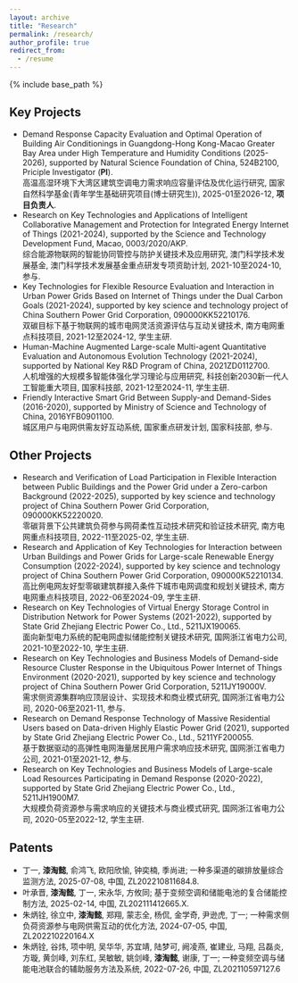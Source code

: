 ```yaml
---
layout: archive
title: "Research"
permalink: /research/
author_profile: true
redirect_from:
  - /resume
---
```


{% include base_path %}

Key Projects
-----
+ Demand Response Capacity Evaluation and Optimal Operation of Building Air Conditionings in Guangdong-Hong Kong-Macao Greater Bay Area under High Temperature and Humidity Conditions (2025-2026), supported by Natural Science Foundation of China, 524B2100, Priciple Investigator (**PI**).  
  高温高湿环境下大湾区建筑空调电力需求响应容量评估及优化运行研究, 国家自然科学基金(青年学生基础研究项目(博士研究生)), 2025-01至2026-12, **项目负责人**.
+ Research on Key Technologies and Applications of Intelligent Collaborative Management and Protection for Integrated Energy Internet of Things (2021-2024), supported by the Science and Technology Development Fund, Macao, 0003/2020/AKP.  
  综合能源物联网的智能协同管控与防护关键技术及应用研究, 澳门科学技术发展基金, 澳门科学技术发展基金重点研发专项资助计划, 2021-10至2024-10, 参与.
+ Key Technologies for Flexible Resource Evaluation and Interaction in Urban Power Grids Based on Internet of Things under the Dual Carbon Goals (2021-2024), supported by key science and technology project of China Southern Power Grid Corporation, 090000KK52210176.  
  双碳目标下基于物联网的城市电网灵活资源评估与互动关键技术, 南方电网重点科技项目, 2021-12至2024-12, 学生主研.
+ Human-Machine Augmented Large-scale Multi-agent Quantitative Evaluation and Autonomous Evolution Technology (2021-2024), supported by National Key R&D Program of China, 2021ZD0112700.  
  人机增强的大规模多智能体强化学习理论与应用研究, 科技创新2030新一代人工智能重大项目, 国家科技部, 2021-12至2024-11, 学生主研.
+ Friendly Interactive Smart Grid Between Supply-and Demand-Sides (2016-2020), supported by Ministry of Science and Technology of China, 2016YFB0901100.  
  城区用户与电网供需友好互动系统, 国家重点研发计划, 国家科技部, 参与.

Other Projects
-----
+ Research and Verification of Load Participation in Flexible Interaction between Public Buildings and the Power Grid under a Zero-carbon Background (2022-2025), supported by key science and technology project of China Southern Power Grid Corporation, 090000KK52220020.  
  零碳背景下公共建筑负荷参与网荷柔性互动技术研究和验证技术研究, 南方电网重点科技项目, 2022-11至2025-02, 学生主研.
+ Research and Application of Key Technologies for Interaction between Urban Buildings and Power Grids for Large-scale Renewable Energy Consumption (2022-2024), supported by key science and technology project of China Southern Power Grid Corporation, 090000K52210134.  
  高比例电网友好型零碳建筑群接入条件下城市电网调度和规划关键技术, 南方电网重点科技项目, 2022-06至2024-09, 学生主研.
+ Research on Key Technologies of Virtual Energy Storage Control in Distribution Network for Power Systems (2021-2022), supported by State Grid Zhejiang Electric Power Co., Ltd., 5211JX190065.  
  面向新型电力系统的配电网虚拟储能控制关键技术研究, 国网浙江省电力公司, 2021-10至2022-10, 学生主研.
+ Research on Key Technologies and Business Models of Demand-side Resource Cluster Response in the Ubiquitous Power Internet of Things Environment (2020-2021), supported by key science and technology project of China Southern Power Grid Corporation, 5211JY19000V.  
  需求侧资源集群响应顶层设计、实现技术和商业模式研究, 国网浙江省电力公司, 2020-06至2021-11, 参与.
+ Research on Demand Response Technology of Massive Residential Users based on Data-driven Highly Elastic Power Grid (2021), supported by State Grid Zhejiang Electric Power Co., Ltd., 5211YF200055.  
  基于数据驱动的高弹性电网海量居民用户需求响应技术研究, 国网浙江省电力公司, 2021-01至2021-12, 参与.
+ Research on Key Technologies and Business Models of Large-scale Load Resources Participating in Demand Response (2020-2022), supported by State Grid Zhejiang Electric Power Co., Ltd., 5211JH1900M7.  
  大规模负荷资源参与需求响应的关键技术与商业模式研究, 国网浙江省电力公司, 2020-05至2022-12, 学生主研.

Patents
-----
+ 丁一, **漆淘懿**, 俞鸿飞, 欧阳欣愉, 钟奕楠, 季尚进; 一种多渠道的碳排放量综合监测方法, 2025-07-08, 中国, ZL202210811684.8.
+ 叶承晋, **漆淘懿**, 丁一, 宋永华, 方攸同; 基于变频空调和储能电池的复合储能控制方法, 2025-02-14, 中国, ZL202111412665.X.
+ 朱炳铨, 徐立中, **漆淘懿**, 郑翔, 蒙志全, 杨侃, 金学奇, 尹逊虎, 丁一; 一种需求侧负荷资源参与电网供需互动的优化方法, 2024-07-05, 中国, ZL202210220164.X
+ 朱炳铨, 谷炜, 项中明, 吴华华, 苏宜靖, 陆梦可, 阙凌燕, 崔建业, 马翔, 吕磊炎, 方璇, 黄剑峰, 刘东红, 吴敏敏, 姚剑峰, **漆淘懿**, 谢康, 丁一; 一种变频空调与储能电池联合的辅助服务方法及系统, 2022-07-26, 中国, ZL202110597127.6


